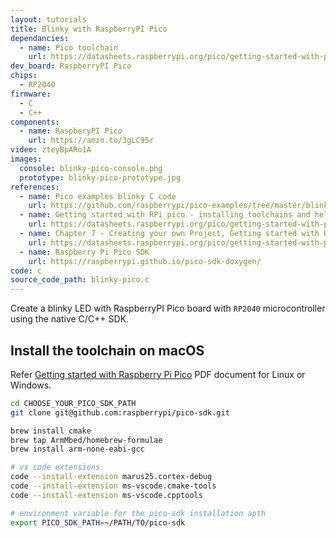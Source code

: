 ```yaml
---
layout: tutorials
title: Blinky with RaspberryPI Pico
dependancies:
  - name: Pico toolchain
    url: https://datasheets.raspberrypi.org/pico/getting-started-with-pico.pdf
dev_board: RaspberryPI Pico
chips:
  - RP2040
firmware:
  - C
  - C++
components:
  - name: RaspberyPI Pico
    url: https://amzn.to/3gLC95r
video: zteyBpARo1A
images:
  console: blinky-pico-console.png
  prototype: blinky-pico-prototype.jpg
references:
  - name: Pico examples blinky C code
    url: https://github.com/raspberrypi/pico-examples/tree/master/blink
  - name: Getting started with RPi pico - installing toolchains and hello world
    url: https://datasheets.raspberrypi.org/pico/getting-started-with-pico.pdf
  - name: Chapter 7 - Creating your own Project, Getting started with Raspberry Pi Pico
    url: https://datasheets.raspberrypi.org/pico/getting-started-with-pico.pdf
  - name: Raspberry Pi Pico SDK
    url: https://raspberrypi.github.io/pico-sdk-doxygen/
code: c
source_code_path: blinky-pico.c
---
```


Create a blinky LED with RaspberryPI Pico board with `RP2040` microcontroller using the native C/C++ SDK.

## Install the toolchain on macOS

Refer [Getting started with Raspberry Pi Pico](https://datasheets.raspberrypi.org/pico/getting-started-with-pico.pdf) PDF document for Linux or Windows.

```sh
cd CHOOSE_YOUR_PICO_SDK_PATH
git clone git@github.com:raspberrypi/pico-sdk.git

brew install cmake
brew tap ArmMbed/homebrew-formulae
brew install arm-none-eabi-gcc

# vs code extensions
code --install-extension marus25.cortex-debug
code --install-extension ms-vscode.cmake-tools
code --install-extension ms-vscode.cpptools

# environment variable for the pico-sdk installation apth
export PICO_SDK_PATH=~/PATH/TO/pico-sdk
```
